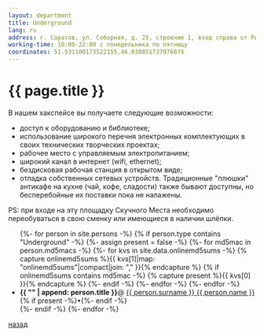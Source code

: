 ```yaml
---
layout: department
title: Underground
lang: ru
address: г. Саратов, ул. Соборная, д. 25, строение 1, вход справа от РАНХиГС
working-time: 10:00-22:00 с понедельника по пятницу
coordinates: 51.531100173522155,46.038851737976074
---
```


# [](#header-1) {{ page.title }}

В нашем хакспейсе вы получаете следующие возможности:

- доступ к оборудованию и библиотеке;
- использование широкого перечня электронных комплектующих в своих технических творческих проектах;
- рабочее место с управляемым электропитанием;
- широкий канал в интернет (wifi, ethernet);
- бездисковая рабочая станция в открытом виде;
- отладка собственных сетевых устройств.
Традиционные "плюшки" антикафе на кухне (чай, кофе, сладости) также бывают доступны, но бесперебойные их поставки пока не налажены.

PS: при входе на эту площадку Скучного Места необходимо переобуваться в свою сменку или имеющиеся в наличии шлёпки.

<ul>
      {%- for person in site.persons -%}
         {% if person.type contains "Underground" -%}
          {%- assign present = false -%}
          {%- for md5mac in person.md5macs -%}
             {%- for kvs in site.data.onlinemd5sums -%}
	       {% capture onlinemd5sums %}{{ kvs[1]|map: "onlinemd5sums"|compact|join: "," }}{% endcapture %}
	       {% if onlinemd5sums contains md5mac -%}
                 {% capture present %}{{ kvs[0] }}{% endcapture %}
               {%- endif -%}
             {%- endfor -%}
          {%- endfor -%}
          <li>
      	      <b>{{ "" | append: person.title }}</b>@ <a href="{{ person.url }}">{{ person.surname }} {{ person.name }}</a>
	      {% if present -%}<span class="online" title="Прямо сейчас находится на площадке '{{ present }}'">&#8226;</span>{%- endif -%}
          </li>
         {%- endif -%}
      {%- endfor -%} 
  </ul>

[назад](../departments/)
